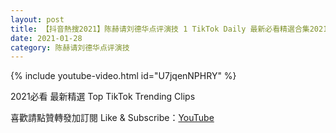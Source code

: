 ```yaml
---
layout: post
title: 【抖音熱搜2021】陈赫请刘德华点评演技 1 TikTok Daily 最新必看精選合集2021 01 28
date: 2021-01-28
category: 陈赫请刘德华点评演技
---
```


{% include youtube-video.html id="U7jqenNPHRY" %}

2021必看 最新精選 Top TikTok Trending Clips

喜歡請點贊轉發加訂閱 Like & Subscribe：[YouTube](https://www.youtube.com/channel/UCAoR7VcanIPd04uEq_GIylA/videos)

